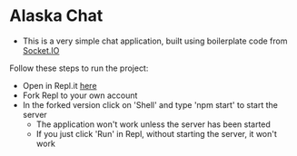 # Alaska Chat

* This is a very simple chat application, built using boilerplate code from [Socket.IO](http://socket.io/get-started/chat/)

Follow these steps to run the project:
  - Open in Repl.it [here](https://replit.com/@hurstja/alaskachat#index.js)
  - Fork Repl to your own account
  - In the forked version click on 'Shell' and type 'npm start' to start the server
    - The application won't work unless the server has been started
    - If you just click 'Run' in Repl, without starting the server, it won't work
